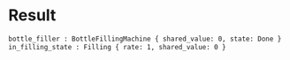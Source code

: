 # Result

```bash
bottle_filler : BottleFillingMachine { shared_value: 0, state: Done }
in_filling_state : Filling { rate: 1, shared_value: 0 }

```

